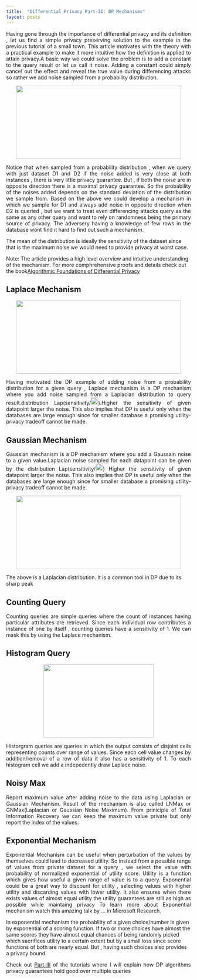 ```yaml
---
title:  "Differential Privacy Part-II: DP Mechanisms"
layout: posts
---
```


<p style="text-align:justify">Having gone through the importance of differential privacy and its definition , let us find a simple privacy preserving solution to the example in the previous tutorial of a small town. This article motivates with the theory with a practical example to make it more intuitive how the definition is applied to attain privacy.A basic way we could solve the problem is to add a constant to the query result or let us call it noise. Adding a constant could simply cancel out the effect and reveal the true value during differencing attacks so rather we add noise sampled from a probability distribution.</p>


<div style="text-align:center">
<img height="200px" width="450px" src="https://www.researchgate.net/profile/Arti_Arya2/publication/281467551/figure/fig1/AS:455000661991426@1485492019207/Differential-Privacy.png">
</div>

<p style="text-align:justify">Notice that when sampled from a probability distribution , when we query with just dataset D1 and D2 if the noise added is very close at both instances , there is very little privacy guarantee. But , if both the noise are in opposite direction there is a maximal privacy guarantee. So the probability of the noises added depends on the standard deviation of the distribution we sample from. Based on the above we could develop a mechanism in which we sample for D1 and always add noise in opposite direction when D2 is queried , but we want to treat even differencing attacks query as the same as any other query and want to rely on randomness being the primary source of privacy. The adversery having a knowledge of few rows in the database wont find it hard to find out such a mechanism.</p>

<p>The mean of the distribution is ideally the sensitivity of the dataset since that is the maximum noise we would need to provide privacy at worst case.</p>

<p>Note: The article provides a high level overview and intuitive understanding of the mechanism. For more comphrehensive proofs and details check out the book<a target="__blank" href="https://www.cis.upenn.edu/~aaroth/Papers/privacybook.pdf">Algorithmic Foundations of Differential Privacy</a></p>

<h2>Laplace Mechanism</h2>

<div style="text-align:center">
<img height="200px" width="450px" src="https://upload.wikimedia.org/wikipedia/commons/thumb/e/e1/Laplace_distribution_pdf.svg/1280px-Laplace_distribution_pdf.svg.png">
</div>

<p style="text-align:justify">Having motivated the DP example of adding noise from a probability distribution for a given query , Laplace mechanism is a DP mechanism where you add noise sampled from a Laplacian distribution to query result.distribution Lap(sensitivity/<img height="20" width="20" src="https://cdn2.iconfinder.com/data/icons/greek-latin-symbols/24/epsilon-128.png">).Higher the sensitivity of given datapoint larger the noise. This also implies that DP is useful only when the databases are large enough since for smaller database a promising utility-privacy tradeoff cannot be made.</p>

<h2>Gaussian Mechanism</h2>

<p style="text-align:justify">Gaussian mechanism is a DP mechanism where you add a Gaussain noise to a given value.Laplacian noise sampled for each datapoint can be given by the distribution Lap(sensitivity/<img height="20" width="20" src="https://cdn2.iconfinder.com/data/icons/greek-latin-symbols/24/epsilon-128.png">)  Higher the sensitivity of given datapoint larger the noise. This also implies that DP is useful only when the databases are large enough since for smaller database a promising utility-privacy tradeoff cannot be made.</p>


<div style="text-align:center">
<img height="200px" width="450px" src="https://upload.wikimedia.org/wikipedia/commons/thumb/7/74/Normal_Distribution_PDF.svg/2880px-Normal_Distribution_PDF.svg.png">
</div>

<p>The above is a Laplacian distribution. It is a common tool in DP due to its sharp peak</p>

<h2>Counting Query</h2>
<p style="text-align:justify">Counting queries are simple queries where the count of instances having particular attributes are retrieved. Since each individual row contributes a instance of one by itself , counting queries have a sensitivity of 1. We can mask this by using the Laplace mechanism.

<h2>Histogram Query</h2>
<center>
<img height="200px" width="300px" src="https://png.pngtree.com/svg/20170418/759297958b.png">
</center>
<p style="text-align:justify">Historgram queries are queries in which the output consists of disjoint cells representing counts over range of values. Since each cell value changes by addition/removal of a row of data it also has a sensitivity of 1. To each histogram cell we add a indepedently draw Laplace noise.
</p>

<h2>Noisy Max</h2>
<p style="text-align:justify">Report maximum value after adding noise to the data using Laplacian or Gaussian Mechanism. Result of the mechanism is also called LNMax or GNMax(Laplacian or Gaussian Noise Maximum). From priniciple of Total Information Recovery we can keep the maximum value private but only report the index of the values.</p>
<h2>Exponential Mechanism</h2>
<p style="text-align:justify">Exponential Mechanism can be useful when perturbation of the values by themselves could lead to decreased utility. So instead from a possible range of values from private dataset for a query , we select the value with probability of normalized exponential of utility score. Utility is a function which gives how useful a given range of value is to a query. Exponential could be a great way to discount for utility , selecting values with higher utility and discarding values with lower utility. It also ensures when there exists values of almost equal utility the utility guarantees are still as high as possible while maintaing privacy
To learn more about Exponential mechanism watch this amazing <a href="https://www.youtube.com/watch?v=-BmTopi6faY"></a> talk by  ... in Microsoft Research.</p>
<p>In exponential mechanism the probability of a given choice/number is given by exponential of a scoring function. If two or more choices have almost the same scores they have almost equal chances of being randomly picked which sacrifices utility to a certain extent but by a small loss since score functions of both are nearly equal. But , having such choices also provides a privacy bound.</p>


<p style="text-align:justify">Check out <a href="https://kamathhrishi.github.io/Blog/Posts/DPComposition">Part-III</a> of the tutorials where I will explain how DP algorithms privacy guarantees hold good over multiple queries</p>
